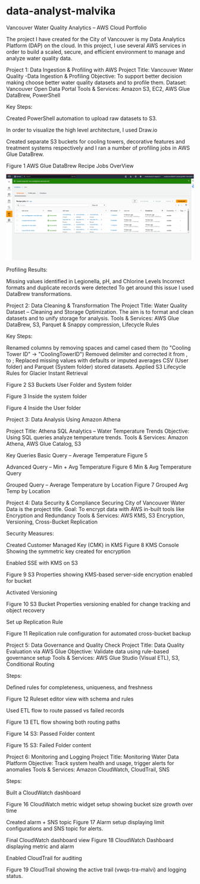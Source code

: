 # data-analyst-malvika
Vancouver Water Quality Analytics – AWS Cloud Portfolio

The project I have created for the City of Vancouver is my Data Analytics Platform (DAP) on the cloud. In this project, I use several AWS services in order to build a scaled, secure, and efficient environment to manage and analyze water quality data.

Project 1: Data Ingestion & Profiling with AWS
Project Title: Vancouver Water Quality -Data Ingestion & Profiling
Objective: To support better decision making choose better water quality datasets and to profile them.
Dataset: Vancouver Open Data Portal
Tools & Services: Amazon S3, EC2, AWS Glue DataBrew, PowerShell

Key Steps:

Created PowerShell automation to upload raw datasets to S3.

In order to visualize the high level architecture, I used Draw.io

Created separate S3 buckets for cooling towers, decorative features and treatment systems respectively and I ran a number of profiling jobs in AWS Glue DataBrew.

Figure 1
AWS Glue DataBrew Recipe Jobs OverView

![image alt](https://github.com/Malvika3000/data-analyst-malvika/blob/1d39672164978946a06dd97a749c93d6c3f741f0/1.%20data%20analysis.png)

Profiling Results:

Missing values identified in Legionella, pH, and Chlorine Levels
Incorrect formats and duplicate records were detected
To get around this issue I used DataBrew transformations.


Project 2: Data Cleaning & Transformation
The Project Title: Water Quality Dataset – Cleaning and Storage Optimization.
The aim is to format and clean datasets and to unify storage for analysis.
Tools & Services: AWS Glue DataBrew, S3, Parquet & Snappy compression, Lifecycle Rules

Key Steps:

Renamed columns by removing spaces and camel cased them (to "Cooling Tower ID" → "CoolingTowerID")
Removed delimiter and corrected it from , to ;
Replaced missing values with defaults or imputed averages
CSV (User folder) and Parquet (System folder) stored datasets.
Applied S3 Lifecycle Rules for Glacier Instant Retrieval

Figure 2
S3 Buckets User Folder and System folder


Figure 3
Inside the system folder

Figure 4
Inside the User folder


Project 3: Data Analysis Using Amazon Athena

Project Title: Athena SQL Analytics – Water Temperature Trends
Objective: Using SQL queries analyze temperature trends.
Tools & Services: Amazon Athena, AWS Glue Catalog, S3

Key Queries
Basic Query – Average Temperature
Figure 5

Advanced Query – Min + Avg Temperature
Figure 6
Min & Avg Temperature Query 


Grouped Query – Average Temperature by Location
Figure 7 
Grouped Avg Temp by Location





Project 4: Data Security & Compliance
Securing City of Vancouver Water Data is the project title.
Goal: To encrypt data with AWS in-built tools like Encryption and Redundancy
Tools & Services: AWS KMS, S3 Encryption, Versioning, Cross-Bucket Replication

Security Measures:

Created Customer Managed Key (CMK) in KMS
Figure 8
KMS Console Showing the symmetric key created for encryption


Enabled SSE with KMS on S3

Figure 9
S3 Properties showing KMS-based server-side encryption enabled for bucket

Activated Versioning

Figure 10
S3 Bucket Properties versioning enabled for change tracking and object recovery


Set up Replication Rule

Figure 11
Replication rule configuration for automated cross-bucket backup



Project 5: Data Governance and Quality Check
Project Title: Data Quality Evaluation via AWS Glue
Objective: Validate data using rule-based governance setup
Tools & Services: AWS Glue Studio (Visual ETL), S3, Conditional Routing

Steps:

Defined rules for completeness, uniqueness, and freshness

Figure 12
Ruleset editor view with schema and rules

Used ETL flow to route passed vs failed records

Figure 13
ETL flow showing both routing paths


Figure 14
S3: Passed Folder content


Figure 15
S3: Failed Folder content


Project 6: Monitoring and Logging
Project Title: Monitoring Water Data Platform
Objective: Track system health and usage, trigger alerts for anomalies
Tools & Services: Amazon CloudWatch, CloudTrail, SNS

Steps:

Built a CloudWatch dashboard

Figure 16
CloudWatch metric widget setup showing bucket size growth over time

Created alarm + SNS topic
Figure 17
Alarm setup displaying limit configurations and SNS topic for alerts.

Final CloudWatch dashboard view
Figure 18
CloudWatch Dashboard displaying metric and alarm

Enabled CloudTrail for auditing

Figure 19
CloudTrail showing the active trail (vwqs-tra-malvi) and logging status.

